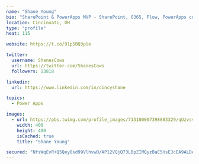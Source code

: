 ```yaml
---
name: "Shane Young"
bio: "SharePoint & PowerApps MVP - SharePoint, O365, Flow, PowerApps consulting? @PowerApps911 | Pure Snark? You found it."
location: Cincinnati, OH
type: "profile"
heat: 115

website: https://t.co/91p5BQ3pUe

twitter:
  username: ShanesCows
  url: https://twitter.com/ShanesCows
  followers: 13818

linkedin:
  url: https://www.linkedin.com/in/cincyshane

topics:
  - Power Apps

images:
  - url: https://pbs.twimg.com/profile_images/713100007398883329/qUzvsvQ3_400x400.jpg
    width: 400
    height: 400
    isCached: true
    title: "Shane Young"

secured: "NfsWqEvR+Q5Qey8sd99VlhvwD/AP12VQjQ73LBpZIMQyzBaE5HsEJcEA9ALDeSODztkwHs3ocgwxcbHDkEcA4iDLZ6JC+xki7qqpXvk9j1WGULhV3IVUclpqOZ7RtojgcdEX+pF+pjuWqT8SQlW7/K8YcPZR1ELWvKJHcaxvXmrVFbfYMJEEEMOU1GHkOMPY0e09oefcaNtB1YYI17vNzOeWlLojrDG2sdNTMkvXqf4fuImFCRK164o9o9v+gjtG9BJIvI/nqUjkbnn2uniecBaCXuOdNoZUAkYRHJ9wlwy6OcZHAprlpdSfhBXx2pHSqfnPhZqfoiaoVh7jWmssN9Wj6tZfXUjw563+CCywv0kO5WBa9m7bzikQ0BBH+C0KR5H1Ds+59f/rmlPe7Gw6yjq8iYjWcjr3W8bPxsZWJvc=;+KzHS50E+ggKK9lZAl501Q=="
---
```


